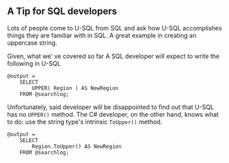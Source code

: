 
## A Tip for SQL developers

Lots of people come to U-SQL from SQL and ask how U-SQL accomplishes things they are familiar with in SQL. A great example in creating an uppercase string.

Given, what we' ve covered so far A SQL developer will expect to write the following in U-SQL

```
@output = 
    SELECT 
        UPPER( Region ) AS NewRegion
    FROM @searchlog;
```
Unfortunately, said developer will be disappointed to find out that U-SQL has no `UPPER()` method. The C# developer, on the other hand, knows what to do: use the string type's intrinsic `ToUpper()` method.

```
@output = 
    SELECT 
        Region.ToUpper() AS NewRegion
    FROM @searchlog;
```


